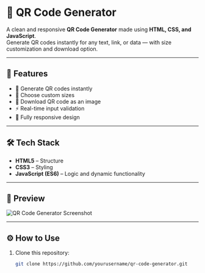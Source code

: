 # 📱 QR Code Generator

A clean and responsive **QR Code Generator** made using **HTML, CSS, and JavaScript**.  
Generate QR codes instantly for any text, link, or data — with size customization and download option.

---

## 🚀 Features

- 🧩 Generate QR codes instantly  
- 📏 Choose custom sizes  
- 💾 Download QR code as an image  
- ⚡ Real-time input validation  
- 📱 Fully responsive design  

---

## 🛠️ Tech Stack

- **HTML5** – Structure  
- **CSS3** – Styling  
- **JavaScript (ES6)** – Logic and dynamic functionality  

---

## 📸 Preview

![QR Code Generator Screenshot](screenshot.png)

---

## ⚙️ How to Use

1. Clone this repository:
   ```bash
   git clone https://github.com/yourusername/qr-code-generator.git
